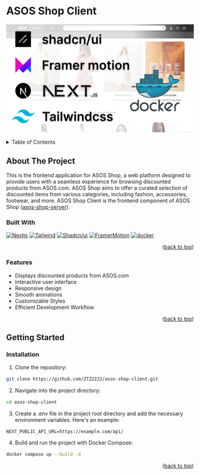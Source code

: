 # ASOS Shop Client

![nextjs-framer-shadcn-tailwind](/static/logos.jpg)

<a name="readme-top"></a>

<details>
  <summary>Table of Contents</summary>
  <ol>
    <li>
      <a href="#about-the-project">About The Project</a>
      <ul>
        <li><a href="#built-with">Built With</a></li>
        <li><a href="#features">Features</a></li>
      </ul>
    </li>
    <li>
      <a href="#getting-started">Getting Started</a>
      <ul>
        <li><a href="#installation">Installation</a></li>
      </ul>
    </li>
  </ol>
</details>

## About The Project

This is the frontend application for ASOS Shop, a web platform designed to provide users with a seamless experience for browsing discounted products from ASOS.com. ASOS Shop aims to offer a curated selection of discounted items from various categories, including fashion, accessories, footwear, and more.
ASOS Shop Client is the frontend component of ASOS Shop ([asos-shop-server](https://github.com/ZTZ2222/asos-shop-server)).

### Built With

[![Nextjs][nextjs.org]][nextjs-url]
[![Tailwind][tailwindcss.com]][tailwind-url]
[![Shadcn/ui][ui.shadcn.com]][shadcn-url]
[![FramerMotion][framer.com]][framer-url]
[![docker][hub.docker.com]][docker-url]

<p align="right">(<a href="#readme-top">back to top</a>)</p>

### Features

- Displays discounted products from ASOS.com
- Interactive user interface
- Responsive design
- Smooth animations
- Customizable Styles
- Efficient Development Workflow

<p align="right">(<a href="#readme-top">back to top</a>)</p>

## Getting Started

### Installation

1. Clone the repository:

```bash
git clone https://github.com/ZTZ2222/asos-shop-client.git
```

2. Navigate into the project directory:

```bash
cd asos-shop-client
```

3. Create a .env file in the project root directory and add the necessary environment variables. Here's an example:

```plaintext
NEXT_PUBLIC_API_URL=https://example.com/api/
```

4. Build and run the project with Docker Compose:

```bash
docker compose up --build -d
```

<p align="right">(<a href="#readme-top">back to top</a>)</p>

<!-- MARKDOWN LINKS & IMAGES -->
<!-- https://www.markdownguide.org/basic-syntax/#reference-style-links -->

[nextjs.org]: https://img.shields.io/badge/next-14.0.4-009485?style=for-the-badge&logo=nextdotjs&logoColor=white
[nextjs-url]: https://nextjs.org/docs
[tailwindcss.com]: https://img.shields.io/badge/tailwindcss-3.3.0-06B6D4?style=for-the-badge&logo=tailwindcss&logoColor=white
[tailwind-url]: https://tailwindcss.com/docs
[ui.shadcn.com]: https://img.shields.io/badge/shadcn/ui-0.8.0-ff1b1c?style=for-the-badge&logo=shadcnui&logoColor=white
[shadcn-url]: https://ui.shadcn.com/docs
[framer.com]: https://img.shields.io/badge/framer-11.0.17-2e6fce?style=for-the-badge&logo=framer&logoColor=white
[framer-url]: https://www.framer.com/motion/
[hub.docker.com]: https://img.shields.io/badge/docker-26.1.1-2094f3?style=for-the-badge&logo=docker&logoColor=white
[docker-url]: https://docs.docker.com/
